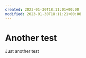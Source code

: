 ```yaml
---
created: 2023-01-30T18:11:01+00:00
modified: 2023-01-30T18:11:21+00:00
---
```


# Another test

Just another test
